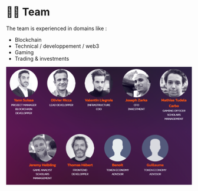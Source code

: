 # 👨🏫 Team

The team is experienced in domains like :&#x20;

* Blockchain
* Technical / developpement / web3
* Gaming
* Trading & investments

![](<../.gitbook/assets/image (2).png>)
